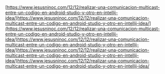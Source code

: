 [https://www.jesusninoc.com/12/12/realizar-una-comunicacion-multicast-entre-un-codigo-en-android-studio-y-otro-en-intellij-idea/)https://www.jesusninoc.com/12/12/realizar-una-comunicacion-multicast-entre-un-codigo-en-android-studio-y-otro-en-intellij-idea/](https://www.jesusninoc.com/12/12/realizar-una-comunicacion-multicast-entre-un-codigo-en-android-studio-y-otro-en-intellij-idea/)https://www.jesusninoc.com/12/12/realizar-una-comunicacion-multicast-entre-un-codigo-en-android-studio-y-otro-en-intellij-idea/)https://www.jesusninoc.com/12/12/realizar-una-comunicacion-multicast-entre-un-codigo-en-android-studio-y-otro-en-intellij-idea/)https://www.jesusninoc.com/12/12/realizar-una-comunicacion-multicast-entre-un-codigo-en-android-studio-y-otro-en-intellij-idea/
